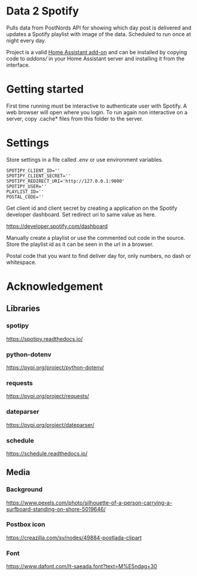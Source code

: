 # Data 2 Spotify
Pulls data from PostNords API for showing which day post is delivered and updates a Spotify playlist with image of the data. Scheduled to run once at night every day.

Project is a valid [Home Assistant add-on](https://www.home-assistant.io/addons/) and can be installed by copying code to *addons/* in your Home Assistant server and installing it from the interface.

# Getting started
First time running must be interactive to authenticate user with Spotify. A web browser will open where you login.
To run again non interactive on a server, copy .cache* files from this folder to the server.

# Settings
Store settings in a file called *.env* or use environment variables.

    SPOTIPY_CLIENT_ID=''
    SPOTIPY_CLIENT_SECRET=''
    SPOTIPY_REDIRECT_URI='http://127.0.0.1:9000'
    SPOTIPY_USER=''
    PLAYLIST_ID=''
    POSTAL_CODE=''

Get client id and client secret by creating a application on the Spotify developer dashboard. Set redirect uri to same value as here.

https://developer.spotify.com/dashboard

Manually create a playlist or use the commented out code in the source. Store the playlist id as it can be seen in the url in a browser.

Postal code that you want to find deliver day for, only numbers, no dash or whitespace.

# Acknowledgement
## Libraries
### spotipy
https://spotipy.readthedocs.io/

### python-dotenv
https://pypi.org/project/python-dotenv/

### requests
https://pypi.org/project/requests/

### dateparser
https://pypi.org/project/dateparser/

### schedule
https://schedule.readthedocs.io/

## Media
### Background
https://www.pexels.com/photo/silhouette-of-a-person-carrying-a-surfboard-standing-on-shore-5019646/

### Postbox icon
https://creazilla.com/sv/nodes/49884-postlada-clipart

### Font
https://www.dafont.com/lt-saeada.font?text=M%E5ndag+30